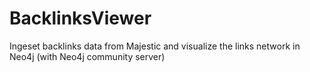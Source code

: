 # BacklinksViewer
Ingeset backlinks data from Majestic and visualize the links network in Neo4j (with Neo4j community server)
